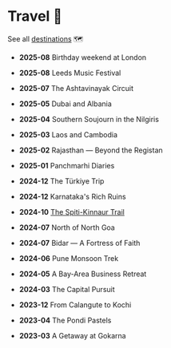 # Travel 🎒

See all [destinations](destinations) 🗺

- **2025-08** Birthday weekend at London
- **2025-08** Leeds Music Festival
- **2025-07** The Ashtavinayak Circuit
- **2025-05** Dubai and Albania
- **2025-04** Southern Soujourn in the Nilgiris
- **2025-03** Laos and Cambodia
- **2025-02** Rajasthan — Beyond the Registan
- **2025-01** Panchmarhi Diaries

- **2024-12** The Türkiye Trip
- **2024-12** Karnataka's Rich Ruins
- **2024-10** [The Spiti-Kinnaur Trail](destinations/delhi#2024-10-11)
- **2024-07** North of North Goa
- **2024-07** Bidar — A Fortress of Faith
- **2024-06** Pune Monsoon Trek
- **2024-05** A Bay-Area Business Retreat
- **2024-03** The Capital Pursuit

- **2023-12** From Calangute to Kochi
- **2023-04** The Pondi Pastels
- **2023-03** A Getaway at Gokarna
